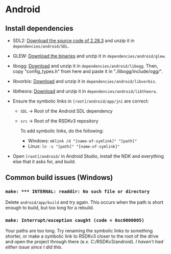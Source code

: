 # Android

## Install dependencies
* SDL2: [Download the source code of 2.28.3](https://libsdl.org/release/SDL2-2.28.3.zip) and unzip it in `dependencies/android/SDL`.

* GLEW: [Download the binaries](http://glew.sourceforge.net/) and unzip it in `dependencies/android/glew`.

* libogg: [Download](https://xiph.org/downloads/) and unzip it in `dependencies/android/libogg`. Then, copy "config_types.h" from here and paste it in "./libogg/include/ogg/".

* libvorbis: [Download](https://xiph.org/downloads/) and unzip it in `dependencies/android/libvorbis`.

* libtheora: [Download](https://xiph.org/downloads/) and unzip it in `dependencies/android/libtheora`.

* Ensure the symbolic links in `[root]/android/app/jni` are correct:
  * `SDL` -> Root of the Android SDL dependency
  * `src` -> Root of the RSDKv3 repository
  
    To add symbolic links, do the following:
      * Windows: `mklink /d "[name-of-symlink]" "[path]"`
      * Linux: `ln -s "[path]" "[name-of-symlink]"`
* Open `[root]/android/` in Android Studio, install the NDK and everything else that it asks for, and build.

## Common build issues (Windows)
### `make: *** INTERNAL: readdir: No such file or directory`
Delete `android/app/build` and try again. This occurs when the path is short enough to build, but too long for a rebuild. 
### `make: Interrupt/exception caught (code = 0xc0000005)`
Your paths are too long. Try renaming the symbolic links to something shorter, or make a symbolic link to RSDKv3 closer to the root of the drive and open the project through there (e.x. C:/RSDKv3/android). *I haven't had either issue since I did this.*
